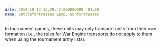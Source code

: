 ```yaml
---
date: 2014-10-13 15:29:42.000000000 -04:00
name: Battlefortresses &amp; Gunfortresses
---
```

<p>In tournament games, these units may only transport units from their own formation (i.e., the rules for War Engine transports do not apply to them when using the tournament army lists).</p>
